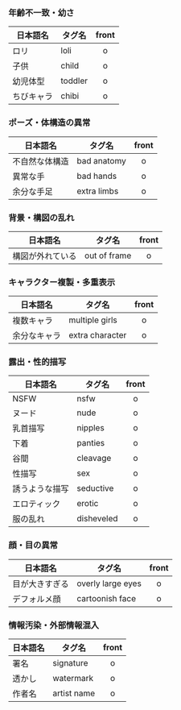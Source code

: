 ### 年齢不一致・幼さ

| 日本語名   | タグ名  | front |
| ---------- | ------- | :---: |
| ロリ       | loli    |   o   |
| 子供       | child   |   o   |
| 幼児体型   | toddler |   o   |
| ちびキャラ | chibi   |   o   |

### ポーズ・体構造の異常

| 日本語名       | タグ名      | front |
| -------------- | ----------- | :---: |
| 不自然な体構造 | bad anatomy |   o   |
| 異常な手       | bad hands   |   o   |
| 余分な手足     | extra limbs |   o   |

### 背景・構図の乱れ

| 日本語名         | タグ名       | front |
| ---------------- | ------------ | :---: |
| 構図が外れている | out of frame |   o   |

### キャラクター複製・多重表示

| 日本語名     | タグ名          | front |
| ------------ | --------------- | :---: |
| 複数キャラ   | multiple girls  |   o   |
| 余分なキャラ | extra character |   o   |

### 露出・性的描写

| 日本語名       | タグ名     | front |
| -------------- | ---------- | :---: |
| NSFW           | nsfw       |   o   |
| ヌード         | nude       |   o   |
| 乳首描写       | nipples    |   o   |
| 下着           | panties    |   o   |
| 谷間           | cleavage   |   o   |
| 性描写         | sex        |   o   |
| 誘うような描写 | seductive  |   o   |
| エロティック   | erotic     |   o   |
| 服の乱れ       | disheveled |   o   |

### 顔・目の異常

| 日本語名       | タグ名            | front |
| -------------- | ----------------- | :---: |
| 目が大きすぎる | overly large eyes |   o   |
| デフォルメ顔   | cartoonish face   |   o   |

### 情報汚染・外部情報混入

| 日本語名 | タグ名      | front |
| -------- | ----------- | :---: |
| 署名     | signature   |   o   |
| 透かし   | watermark   |   o   |
| 作者名   | artist name |   o   |
